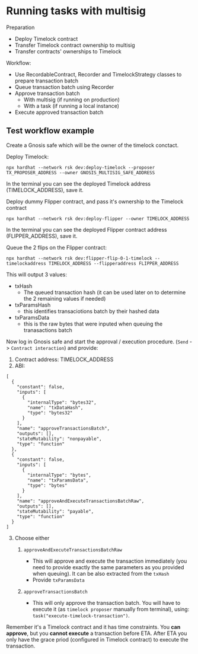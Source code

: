 # Running tasks with multisig

Preparation

- Deploy Timelock contract
- Transfer Timelock contract ownership to multisig
- Transfer contracts' ownerships to Timelock

Workflow:

- Use RecordableContract, Recorder and TimelockStrategy classes to prepare transaction batch
- Queue transaction batch using Recorder
- Approve transaction batch
  - With multisig (if running on production)
  - With a task (if running a local instance)
- Execute approved transaction batch

## Test workflow example

Create a Gnosis safe which will be the owner of the timelock conctact.

Deploy Timelock:

```
npx hardhat --network rsk dev:deploy-timelock --proposer TX_PROPOSER_ADDRESS --owner GNOSIS_MULTISIG_SAFE_ADDRESS
```

In the terminal you can see the deployed Timelock address (TIMELOCK_ADDRESS), save it.

Deploy dummy Flipper contract, and pass it's ownership to the Timelock contract

```
npx hardhat --network rsk dev:deploy-flipper --owner TIMELOCK_ADDRESS
```

In the terminal you can see the deployed Flipper contract address (FLIPPER_ADDRESS), save it.

Queue the 2 flips on the Flipper contract:

```
npx hardhat --network rsk dev:flipper-flip-0-1-timelock --timelockaddress TIMELOCK_ADDRESS --flipperaddress FLIPPER_ADDRESS
```

This will output 3 values:

- txHash
  - The queued transaction hash (it can be used later on to determine the 2 remaining values if needed)
- txParamsHash
  - this identifies transaciotions batch by their hashed data
- txParamsData
  - this is the raw bytes that were inputed when queuing the tranasactions batch

Now log in Gnosis safe and start the approval / execution procedure. (`Send` -> `Contract interaction`) and provide:

1. Contract address: TIMELOCK_ADDRESS
2. ABI:

```
[
  {
    "constant": false,
    "inputs": [
      {
        "internalType": "bytes32",
        "name": "txDataHash",
        "type": "bytes32"
      }
    ],
    "name": "approveTransactionsBatch",
    "outputs": [],
    "stateMutability": "nonpayable",
    "type": "function"
  },
  {
    "constant": false,
    "inputs": [
      {
        "internalType": "bytes",
        "name": "txParamsData",
        "type": "bytes"
      }
    ],
    "name": "approveAndExecuteTransactionsBatchRaw",
    "outputs": [],
    "stateMutability": "payable",
    "type": "function"
  }
]
```

3. Choose either

   1. `approveAndExecuteTransactionsBatchRaw`

      - This will approve and execute the transaction immediately (you need to provide exactly the same parameters as you provided when queuing). It can be also extracted from the `txHash`
      - Provide `txParamsData`

   2. `approveTransactionsBatch`

      - This will only approve the transaction batch. You will have to execute it (as `timelock proposer` manually from terminal), using: `task("execute-timelock-transaction")`.

Remember it's a Timelock contract and it has time constraints. You **can approve**, but you **cannot execute** a transaction before ETA. After ETA you only have the grace priod (configured in Timelock contract) to execute the transaction.
